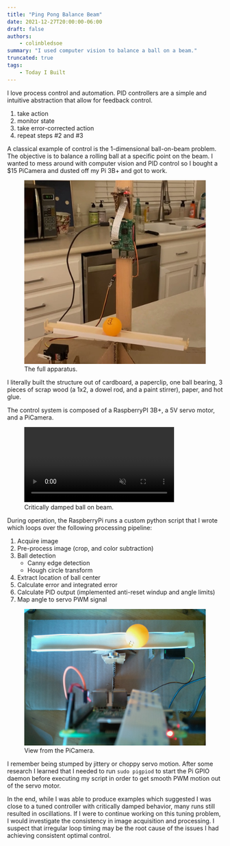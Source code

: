```yaml
---
title: "Ping Pong Balance Beam"
date: 2021-12-27T20:00:00-06:00
draft: false
authors:
    - colinbledsoe
summary: "I used computer vision to balance a ball on a beam."
truncated: true
tags:
    - Today I Built
---
```


I love process control and automation. PID controllers are a simple and intuitive abstraction that allow for feedback control.
<ol>
<li> take action
<li> monitor state
<li> take error-corrected action
<li> repeat steps #2 and #3
</ol>

A classical example of control is the 1-dimensional ball-on-beam problem. The objective is to balance a rolling ball at a specific point on the beam. I wanted to mess around with computer vision and PID control so I bought a $15 PiCamera and dusted off my Pi 3B+ and got to work.

<div class="flex justify-center">
<figure class="gblog-post__figure">
    <a href="images/full-apparatus.jpg">
        <img src="images/full-apparatus.jpg"
            width="500">
    </a>
    <figcaption>The full apparatus.</figcaption>
</figure>
</div>

I literally built the structure out of cardboard, a paperclip, one ball bearing, 3 pieces of scrap wood (a 1x2, a dowel rod, and a paint stirrer), paper, and hot glue. 

The control system is composed of a RaspberryPI 3B+, a 5V servo motor, and a PiCamera. 

<div class="flex justify-center">
<figure class="gblog-post__figure">
    <a href="images/IMG_0368.MP4">
        <video src="images/IMG_0368.MP4" 
            loop
            autoplay
            muted
            playsinline
            width="350">
    </a>
    <figcaption>Critically damped ball on beam.</figcaption>
</figure>
</div>

During operation, the RaspberryPi runs a custom python script that I wrote which loops over the following processing pipeline:
<ol>
<li> Acquire image
<li> Pre-process image (crop, and color subtraction)
<li> Ball detection
    <ul>
    <li> Canny edge detection
    <li> Hough circle transform
    </ul>
<li> Extract location of ball center
<li> Calculate error and integrated error
<li> Calculate PID output (implemented anti-reset windup and angle limits)
<li> Map angle to servo PWM signal
</ol> 

<div class="flex justify-center">
<figure class="gblog-post__figure">
    <a href="images/test_frame_ball.jpg">
        <img src="images/test_frame_ball.jpg"
            width="500">
    </a>
    <figcaption>View from the PiCamera.</figcaption>
</figure>
</div>

I remember being stumped by jittery or choppy servo motion. After some research I learned that I needed to run ```sudo pigpiod``` to start the Pi GPIO daemon before executing my script in order to get smooth PWM motion out of the servo motor. 

In the end, while I was able to produce examples which suggested I was close to a tuned controller with critically damped behavior, many runs still resulted in oscillations. If I were to continue working on this tuning problem, I would investigate the consistency in image acquisition and processing. I suspect that irregular loop timing may be the root cause of the issues I had achieving consistent optimal control.